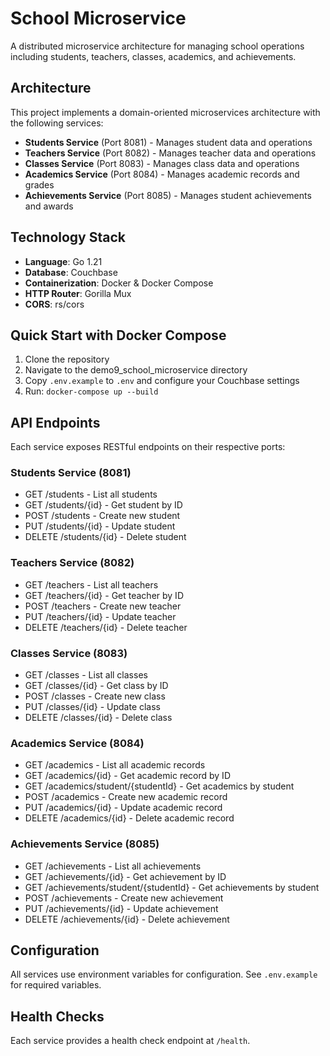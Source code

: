 # School Microservice

A distributed microservice architecture for managing school operations including students, teachers, classes, academics, and achievements.

## Architecture

This project implements a domain-oriented microservices architecture with the following services:

- **Students Service** (Port 8081) - Manages student data and operations
- **Teachers Service** (Port 8082) - Manages teacher data and operations  
- **Classes Service** (Port 8083) - Manages class data and operations
- **Academics Service** (Port 8084) - Manages academic records and grades
- **Achievements Service** (Port 8085) - Manages student achievements and awards

## Technology Stack

- **Language**: Go 1.21
- **Database**: Couchbase
- **Containerization**: Docker & Docker Compose
- **HTTP Router**: Gorilla Mux
- **CORS**: rs/cors

## Quick Start with Docker Compose

1. Clone the repository
2. Navigate to the demo9_school_microservice directory
3. Copy `.env.example` to `.env` and configure your Couchbase settings
4. Run: `docker-compose up --build`

## API Endpoints

Each service exposes RESTful endpoints on their respective ports:

### Students Service (8081)
- GET /students - List all students
- GET /students/{id} - Get student by ID
- POST /students - Create new student
- PUT /students/{id} - Update student
- DELETE /students/{id} - Delete student

### Teachers Service (8082)
- GET /teachers - List all teachers
- GET /teachers/{id} - Get teacher by ID
- POST /teachers - Create new teacher
- PUT /teachers/{id} - Update teacher
- DELETE /teachers/{id} - Delete teacher

### Classes Service (8083)
- GET /classes - List all classes
- GET /classes/{id} - Get class by ID
- POST /classes - Create new class
- PUT /classes/{id} - Update class
- DELETE /classes/{id} - Delete class

### Academics Service (8084)
- GET /academics - List all academic records
- GET /academics/{id} - Get academic record by ID
- GET /academics/student/{studentId} - Get academics by student
- POST /academics - Create new academic record
- PUT /academics/{id} - Update academic record
- DELETE /academics/{id} - Delete academic record

### Achievements Service (8085)
- GET /achievements - List all achievements
- GET /achievements/{id} - Get achievement by ID
- GET /achievements/student/{studentId} - Get achievements by student
- POST /achievements - Create new achievement
- PUT /achievements/{id} - Update achievement
- DELETE /achievements/{id} - Delete achievement

## Configuration

All services use environment variables for configuration. See `.env.example` for required variables.

## Health Checks

Each service provides a health check endpoint at `/health`.
